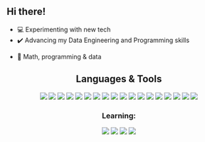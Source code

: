 <h2 align="left">Hi there! </h2>


- 💻 Experimenting with new tech
- ✔️ Advancing my Data Engineering and Programming skills
<!-- - 🎓 MSc. Mathematical Modelling and Computation - Technical University of Denmark -->
- 💖 Math, programming & data

<!--
### Languages and Tools 

<br />

<p align="left">
  <code><img src="logos/python-original-wordmark.svg" alt="python" width="40" height="40"  /></code>&nbsp;
  <code><img src="logos/csharp-original.svg" alt="csharp" width="40" height="40"  /></code>&nbsp;
  <code><img src="logos/sqlserverlogo.png" alt="sqlserver" width="40" height="40"  /></code>&nbsp;
  <code><img src="logos/git-plain-wordmark.svg" alt="git" width="40" height="40"  /></code>&nbsp;
  <code><img src="logos/vscode-original.svg" alt="vscode" width="40" height="40"  /></code>&nbsp;
  <code><img src="logos/jupyter-original-wordmark.svg" alt="jupyter" width="40" height="40"  /></code>&nbsp;
  <code><img src="logos/github-original-wordmark.svg" alt="github" width="40" height="40"  /></code>&nbsp;
  <code><img src="logos/bitbucket-original-wordmark.svg" alt="bitbucket" width="40" height="40"  /></code>&nbsp;
  <code><img src="logos/amazon.svg" alt="python" width="40" height="40"  /></code>&nbsp;
  <code><img src="logos/unity-original.svg" alt="unity" width="40" height="40"  /></code>&nbsp;
</p>
-->
<h2 align="center">Languages & Tools</h2>

<p align="center">
<img src="https://img.shields.io/badge/-Python-2d2d2d?style=flat-square&logo=python"/>
<img src="https://img.shields.io/badge/-SQL-2d2d2d?style=flat-square&logo=Microsoft SQL Server"/>
<img src="https://img.shields.io/badge/-Git-2d2d2d?style=flat-square&logo=git"/>
<img src="https://img.shields.io/badge/-Docker-black?style=flat-square&logo=docker"/>
<img src="https://img.shields.io/badge/-MSSQL Server-black?style=flat-square&logo=microsoft%20sql%20server"/>
<img src="https://img.shields.io/badge/-PostgreSQL-black?style=flat-square&logo=PostgreSQL"/>
<img src="https://img.shields.io/badge/-Elasticsearch-black?style=flat-square&logo=Elasticsearch"/>

<img src="https://img.shields.io/badge/-AWS-black?style=flat-square&logo=amazonaws"/>
<img src="https://img.shields.io/badge/-Azure-black?style=flat-square&logo=microsoftazure"/>
<img src="https://img.shields.io/badge/-Oracle Cloud-black?style=flat-square&logo=oracle"/>
<img src="https://img.shields.io/badge/-HTML-black?style=flat-square&logo=html5"/>
<img src="https://img.shields.io/badge/-CSS-black?style=flat-square&logo=css3"/>
<img src="https://img.shields.io/badge/-Jupyter-black?style=flat-square&logo=Jupyter"/>
<img src="https://img.shields.io/badge/-Netlify-black?style=flat-square&logo=netlify"/>
<img src="https://img.shields.io/badge/-PySpark-black?style=flat-square&logo=apachespark"/>
<img src="https://img.shields.io/badge/-FastAPI-black?style=flat-square&logo=fastapi"/>
<img src="https://img.shields.io/badge/-Unity-black?style=flat-square&logo=unity"/>
<img src="https://img.shields.io/badge/-Flask-black?style=flat-square&logo=flask"/>

</p>

<h3 align="center">Learning:</h3>
<p align="center">
<img src="https://img.shields.io/badge/-Airflow-black?style=flat-square&logo=apacheairflow"/>
<img src="https://img.shields.io/badge/-GitHub Actions-black?style=flat-square&logo=githubactions"/>
<img src="https://img.shields.io/badge/-MongoDB-black?style=flat-square&logo=mongoDB"/>
<img src="https://img.shields.io/badge/-Kafka-black?style=flat-square&logo=apachekafka"/>

</p>


<br />

<!--[![My GitHub Language Stats](https://github-readme-stats.vercel.app/api/top-langs/?username=tngaspar&langs_count=3&hide=jupyter%20notebook&count_private=true&theme=tokyonight)]()-->
